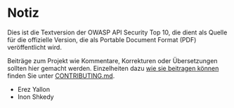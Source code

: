 # Notiz

Dies ist die Textversion der OWASP API Security Top 10, die dient als Quelle für die
offizielle Version, die als Portable Document Format (PDF) veröffentlicht wird.

Beiträge zum Projekt wie Kommentare, Korrekturen oder Übersetzungen
sollten hier gemacht werden. Einzelheiten dazu [wie sie beitragen können][1] finden Sie unter
[CONTRIBUTING.md][1].

* Erez Yallon
* Inon Shkedy

[1]: ../../../CONTRIBUTING.md
